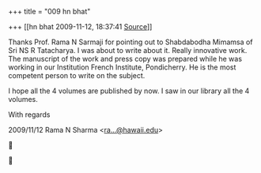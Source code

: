 +++
title = "009 hn bhat"

+++
[[hn bhat	2009-11-12, 18:37:41 [Source](https://groups.google.com/g/bvparishat/c/jw1mqTIlJ7A)]]



Thanks Prof. Rama N Sarmaji for pointing out to Shabdabodha Mimamsa of Sri NS R Tatacharya. I was about to write about it. Really innovative work. The manuscript of the work and press copy was prepared while he was working in our Institution French Institute, Pondicherry. He is the most competent person to write on the subject.

  

I hope all the 4 volumes are published by now. I saw in our library all the 4 volumes.

  

With regards

  

  
  

2009/11/12 Rama N Sharma \<[ra...@hawaii.edu]()\>





